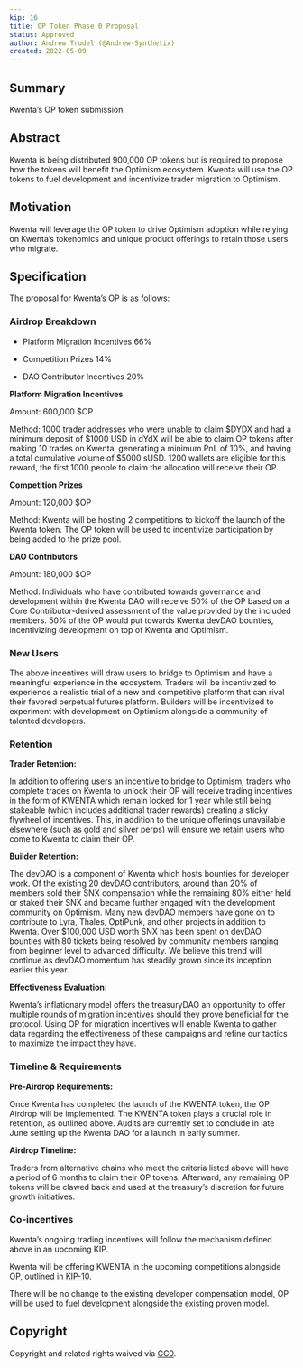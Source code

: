 ```yaml
---
kip: 16
title: OP Token Phase 0 Proposal 
status: Approved
author: Andrew Trudel (@Andrew-Synthetix)
created: 2022-05-09
---
```

 
## Summary
Kwenta’s OP token submission. 
 
## Abstract
Kwenta is being distributed 900,000 OP tokens but is required to propose how the tokens will benefit the Optimism ecosystem. Kwenta will use the OP tokens to fuel development and incentivize trader migration to Optimism. 
 
## Motivation
Kwenta will leverage the OP token to drive Optimism adoption while relying on Kwenta’s tokenomics and unique product offerings to retain those users who migrate. 
 
## Specification
The proposal for Kwenta’s OP is as follows:

### Airdrop Breakdown

- Platform Migration Incentives 66%

- Competition Prizes 14%

- DAO Contributor Incentives 20%

**Platform Migration Incentives**

Amount: 600,000 $OP

Method: 1000 trader addresses who were unable to claim $DYDX and had a minimum deposit of $1000 USD in dYdX will be able to claim OP tokens after making 10 trades on Kwenta, generating a minimum PnL of 10%, and having a total cumulative volume of $5000 sUSD. 1200 wallets are eligible for this reward, the first 1000 people to claim the allocation will receive their OP.

**Competition Prizes**

Amount: 120,000 $OP

Method: Kwenta will be hosting 2 competitions to kickoff the launch of the Kwenta token. The OP token will be used to incentivize participation by being added to the prize pool.

**DAO Contributors**

Amount: 180,000 $OP

Method: Individuals who have contributed towards governance and development within the Kwenta DAO will receive 50% of the OP based on a Core Contributor-derived assessment of the value provided by the included members. 50% of the OP would put towards Kwenta devDAO bounties, incentivizing development on top of Kwenta and Optimism.

### New Users

The above incentives will draw users to bridge to Optimism and have a meaningful experience in the ecosystem. Traders will be incentivized to experience a realistic trial of a new and competitive platform that can rival their favored perpetual futures platform. Builders will be incentivized to experiment with development on Optimism alongside a community of talented developers.

### Retention

**Trader Retention:**

In addition to offering users an incentive to bridge to Optimism, traders who complete trades on Kwenta to unlock their OP will receive trading incentives in the form of KWENTA which remain locked for 1 year while still being stakeable (which includes additional trader rewards) creating a sticky flywheel of incentives. This, in addition to the unique offerings unavailable elsewhere (such as gold and silver perps) will ensure we retain users who come to Kwenta to claim their OP.

**Builder Retention:**

The devDAO is a component of Kwenta which hosts bounties for developer work. Of the existing 20 devDAO contributors, around than 20% of members sold their SNX compensation while the remaining 80% either held or staked their SNX and became further engaged with the development community on Optimism. Many new devDAO members have gone on to contribute to Lyra, Thales, OptiPunk, and other projects in addition to Kwenta. Over $100,000 USD worth SNX has been spent on devDAO bounties with 80 tickets being resolved by community members ranging from beginner level to advanced difficulty. We believe this trend will continue as devDAO momentum has steadily grown since its inception earlier this year.

**Effectiveness Evaluation:**

Kwenta’s inflationary model offers the treasuryDAO an opportunity to offer multiple rounds of migration incentives should they prove beneficial for the protocol. Using OP for migration incentives will enable Kwenta to gather data regarding the effectiveness of these campaigns and refine our tactics to maximize the impact they have.

### Timeline & Requirements

**Pre-Airdrop Requirements:**

Once Kwenta has completed the launch of the KWENTA token, the OP Airdrop will be implemented. The KWENTA token plays a crucial role in retention, as outlined above. Audits are currently set to conclude in late June setting up the Kwenta DAO for a launch in early summer.

**Airdrop Timeline:**

Traders from alternative chains who meet the criteria listed above will have a period of 6 months to claim their OP tokens. Afterward, any remaining OP tokens will be clawed back and used at the treasury’s discretion for future growth initiatives.

### Co-incentives

Kwenta’s ongoing trading incentives will follow the mechanism defined above in an upcoming KIP.

Kwenta will be offering KWENTA in the upcoming competitions alongside OP, outlined in [KIP-10](https://kips.kwenta.io/kips/kip-10/).

There will be no change to the existing developer compensation model, OP will be used to fuel development alongside the existing proven model.
 
## Copyright
Copyright and related rights waived via [CC0](https://creativecommons.org/publicdomain/zero/1.0/).
 
